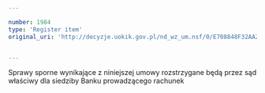 ```yaml
---

number: 1984
type: 'Register item'
original_uri: 'http://decyzje.uokik.gov.pl/nd_wz_um.nsf/0/E708848F32AA2A1DC125776E0025F1D8?OpenDocument'


---
```


Sprawy sporne wynikające z niniejszej umowy rozstrzygane będą przez sąd właściwy dla siedziby Banku prowadzącego rachunek
